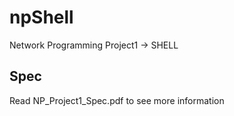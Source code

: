 # npShell
Network Programming Project1 -> SHELL

## Spec
Read NP_Project1_Spec.pdf to see more information
